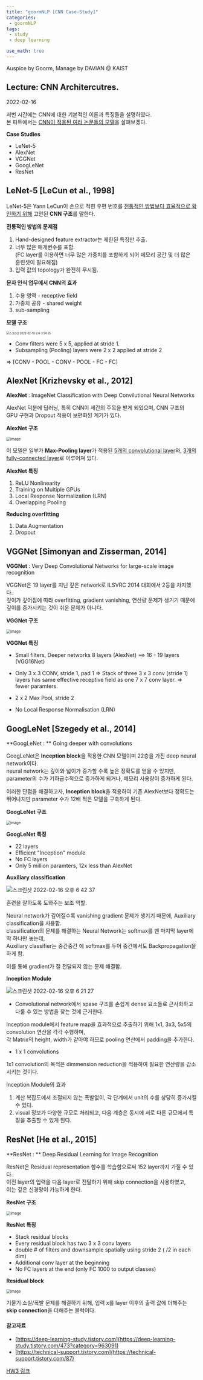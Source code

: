 ```yaml
---
title: "goormNLP [CNN Case-Study]"  
categories:
 - goormNLP
tags:
 - study
 - deep learning

use_math: true
---
```


Auspice by Goorm, Manage by DAVIAN @ KAIST

## Lecture: CNN Architercutres.

2022-02-16

저번 시간에는 CNN에 대한 기본적인 이론과 특징들을 설명하였다.  
본 파트에서는 <u>CNN이 적용된 여러 논문들의 모델</u>을 살펴보겠다.



**Case Studies**

- LeNet-5
- AlexNet
- VGGNet
- GoogLeNet
- ResNet



## LeNet-5 [LeCun et al., 1998]

LeNet-5은 Yann LeCun이 손으로 적힌 우편 번호를 <u>전통적인 방법보다 효율적으로 확인하기 위해</u> 고안된 **CNN 구조**를 말한다.



**전통적인 방법의 문제점**

1. Hand-designed feature extractor는 제한된 특징만 추출.
2. 너무 많은 매개변수를 포함.  
    (FC layer를 이용하면 너무 많은 가중치를 포함하게 되어 메모리 공간 및 더 많은 훈련셋이 필요해짐)
3. 입력 값의 topology가 완전히 무시됨.



**문자 인식 업무에서 CNN의 효과**

1. 수용 영역 - receptive field
2. 가중치 공유 - shared weight
3. sub-sampling



**모델 구조**

<img src="https://user-images.githubusercontent.com/67947808/154212055-275cc10f-d155-46bd-bef4-a918d318f72d.png" alt="스크린샷 2022-02-16 오후 3 54 35" style="zoom:50%;" />

- Conv filters were 5 x 5, applied at stride 1.
- Subsampling (Pooling) layers were 2 x 2 applied at stride 2  

=> [CONV - POOL - CONV - POOL - FC - FC]



## AlexNet [Krizhevsky et al., 2012]

**AlexNet** : ImageNet Classification with Deep Convilutional Neural Networks  

AlexNet 덕분에 딥러닝, 특히 CNN이 세간의 주목을 받게 되었으며, CNN 구조의 GPU 구현과 Dropout 적용이 보편화된 계기가 있다.



**AlexNet 구조**

<img src="https://user-images.githubusercontent.com/67947808/154212739-e0e6a8d9-fa89-44fd-b15d-4d5445f97c14.png" alt="image" style="zoom:67%;" />

이 모델은 일부가 **Max-Pooling layer**가 적용된 <u>5개의 convolutional layer</u>와, <u>3개의 fully-connected layer</u>로 이루어져 있다.



**AlexNet 특징**

1. ReLU Nonlinearity
2. Training on Multiple GPUs
3. Local Response Normalization (LRN)
4. Overlapping Pooling

**Reducing overfitting**

1. Data Augmentation
2. Dropout



## VGGNet [Simonyan and Zisserman, 2014]

**VGGNet** : Very Deep Convolutional Networks for large-scale image recognition

VGGNet은 19 layer를 지닌 깊은 network로 ILSVRC 2014 대회에서 2등을 차지했다.  
깊이가 깊어짐에 따라 overfitting, gradient vanishing, 연산량 문제가 생기기 때문에 깊이를 증가시키는 것이 쉬운 문제가 아니다.   



**VGGNet 구조**

<img src="https://user-images.githubusercontent.com/67947808/154231226-cc75c8b0-2a41-4b5b-861d-8ff7fb350b4e.png" alt="image" style="zoom:67%;" />

**VGGNet 특징**

- Small filters, Deeper networks
    8 layers (AlexNet) ==> 16 - 19 layers (VGG16Net)
- Only 3 x 3 CONV, stride 1, pad 1
    => Stack of three 3 x 3 conv (stride 1) layers has same effective receptive field as one 7 x 7 conv layer.
    => fewer paramters.
- 2 x 2 Max Pool, stride 2

- No Local Response Normalisation (LRN)

## GoogLeNet [Szegedy et al., 2014]

**GoogLeNet : ** Going deeper with convolutions

GoogLeNet은 **Inception block**을 적용한 CNN 모델이며 22층을 가진 deep neural network이다.  
neural network는 깊이와 넓이가 증가할 수록 높은 정확도를 얻을 수 있지만, parameter의 수가 기하급수적으로 증가하게 되거나, 메모리 사용량이 증가하게 된다. 

이러한 단점을 해결하고자, **Inception block**을 적용하여 기존 AlexNet보다 정확도는 뛰어나지만  parameter 수가 12배 적은 모델을 구축하게 된다.

**GoogLeNet 구조**

<img src="https://user-images.githubusercontent.com/67947808/154233313-8c5ff517-d4ce-4ec8-bb1d-8fd28213a0f9.png" alt="image" style="zoom:67%;" />

**GoogLeNet 특징**

- 22 layers
- Efficient "Inception" module
- No FC layers
- Only 5 million paramters, 12x less than AlexNet



**Auxiliary classification**

![스크린샷 2022-02-16 오후 6 42 37](https://user-images.githubusercontent.com/67947808/154237718-7f182625-4f2f-4ce1-a82b-11524159d667.png)


훈련을 잘하도록 도와주는 보조 역할.

Neural network가 깊어질수록 vanishing gradient 문제가 생기기 때문에, Auxiliary classification을 사용함.  
classification의 문제를 해결하는 Neural Network는 softmax를 맨 마지막 layer에 딱 하나만 놓는데,  
Auxiliary classifier는 중간중간 에 softmax를 두어 중간에서도 Backpropagation을 하게 함.  

이를 통해 gradient가 잘 전달되지 않는 문제 해결함.



**Inception Module**

![스크린샷 2022-02-16 오후 6 21 27](https://user-images.githubusercontent.com/67947808/154233960-a91e984e-2442-4efc-8fce-278313ebed74.png)

- Convolutional network에서 spase 구조를 손쉽게 dense 요소들로 근사화하고 다룰 수 있는 방법을 찾는 것에 근거한다.

Inception module에서 feature map을 효과적으로 추출하기 위해 1x1, 3x3, 5x5의 convolution 연산을 각각 수행하며,  
각 Matrix의 height, width가 같아야 하므로 pooling 연산에서 padding을 추가한다.



- 1 x 1 convolutions

1x1 convolution의 목적은 dimmension reduction을 적용하여 필요한 연산량을 감소시키는 것이다.



Inception Module의 효과

1. 계산 복잡도에서 조절되지 않는 폭발없이, 각 단계에서 unit의 수를 상당히 증가시킬 수 있다.
2. visual 정보가 다양한 규모로 처리되고, 다음 계층은 동시에 서로 다른 규모에서 특징을 추출할 수 있게 된다.




## ResNet [He et al., 2015]

**ResNet : ** Deep Residual Learning for Image Recognition

ResNet은 Residual representation 함수를 학습함으로써 152 layer까지 가질 수 있다.  
이전  layer의 입력을 다음 layer로 전달하기 위해 skip connection을 사용하였고,  
이는 깊은 신경망이 가능하게 한다.



**ResNet 구조**

<img src="https://user-images.githubusercontent.com/67947808/154235958-adfb9117-c8bd-430b-b89b-b7f18963ce1f.png" alt="image" style="zoom:70%;" />

**ResNet 특징**

- Stack residual blocks
- Every residual block has two 3 x 3 conv layers
- double # of filters and downsample spatially using stride 2 ( /2 in each dim)
- Additional conv layer at the beginning
- No FC layers at the end (only FC 1000 to output classes)



**Residual block**

<img src="https://user-images.githubusercontent.com/67947808/154236554-105c7032-a623-4a26-ab16-2b2f9b1f7c35.png" alt="image" style="zoom:67%;" />

기울기 소실/폭발 문제를 해결하기 위해, 입력 x를 layer 이후의 출력 값에 더해주는 **skip connection**을 더해주는 블럭이다.



#### 참고자료

- [https://deep-learning-study.tistory.com](https://deep-learning-study.tistory.com/473?category=963091)
- [https://technical-support.tistory.com](https://technical-support.tistory.com/87)


[HW3 링크](https://github.com/wjh1065/goormNLP/blob/main/05_Deep_Learning/sol/%5BHW3%5DVGGNet.ipynb)

